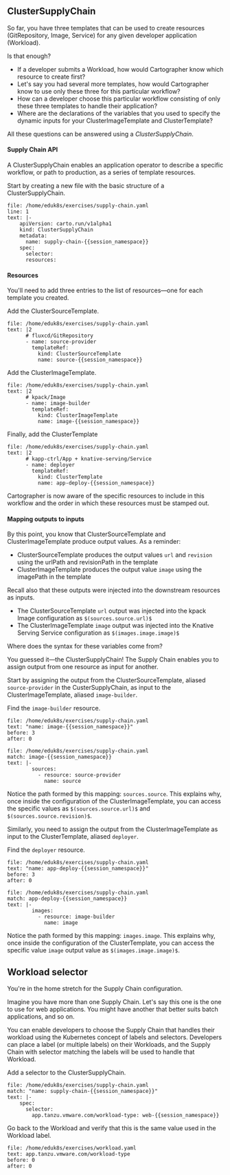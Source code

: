 ## ClusterSupplyChain

So far, you have three templates that can be used to create resources (GitRepository, Image, Service) for any given developer application (Workload).

Is that enough?

- If a developer submits a Workload, how would Cartographer know which resource to create first?
- Let's say you had several more templates, how would Cartographer know to use only these three for this particular workflow?
- How can a developer choose this particular workflow consisting of only these three templates to handle their application?
- Where are the declarations of the variables that you used to specify the dynamic inputs for your ClusterImageTemplate and ClusterTemplate?

All these questions can be answered using a _ClusterSupplyChain_.

#### Supply Chain API

A ClusterSupplyChain enables an application operator to describe a specific workflow, or path to production, as a series of template resources.

Start by creating a new file with the basic structure of a ClusterSupplyChain.

```editor:insert-lines-before-line
file: /home/eduk8s/exercises/supply-chain.yaml
line: 1
text: |-
    apiVersion: carto.run/v1alpha1
    kind: ClusterSupplyChain
    metadata:
      name: supply-chain-{{session_namespace}}
    spec:
      selector:
      resources:
```

#### Resources

You'll need to add three entries to the list of resources—one for each template you created.

Add the ClusterSourceTemplate.

```editor:append-lines-to-file
file: /home/eduk8s/exercises/supply-chain.yaml
text: |2
      # fluxcd/GitRepository
      - name: source-provider
        templateRef:
          kind: ClusterSourceTemplate
          name: source-{{session_namespace}}
```

Add the ClusterImageTemplate.

```editor:append-lines-to-file
file: /home/eduk8s/exercises/supply-chain.yaml
text: |2
      # kpack/Image
      - name: image-builder
        templateRef:
          kind: ClusterImageTemplate
          name: image-{{session_namespace}}
```

Finally, add the ClusterTemplate

```editor:append-lines-to-file
file: /home/eduk8s/exercises/supply-chain.yaml
text: |2
      # kapp-ctrl/App + knative-serving/Service
      - name: deployer
        templateRef:
          kind: ClusterTemplate
          name: app-deploy-{{session_namespace}}
```

Cartographer is now aware of the specific resources to include in this workflow and the order in which these resources must be stamped out.

#### Mapping outputs to inputs

By this point, you know that ClusterSourceTemplate and ClusterImageTemplate produce output values.
As a reminder:
- ClusterSourceTemplate produces the output values `url` and `revision` using the urlPath and revisionPath in the template
- ClusterImageTemplate produces the output value `image` using the imagePath in the template

Recall also that these outputs were injected into the downstream resources as inputs.
- The ClusterSourceTemplate `url` output was injected into the kpack Image configuration as `$(sources.source.url)$`
- The ClusterImageTemplate `image` output was injected into the Knative Serving Service configuration as `$(images.image.image)$`

Where does the syntax for these variables come from?

You guessed it—the ClusterSupplyChain!
The Supply Chain enables you to assign output from one resource as input for another.

Start by assigning the output from the ClusterSourceTemplate, aliased `source-provider` in the CusterSupplyChain, as input to the ClusterImageTemplate, aliased `image-builder`.

Find the `image-builder` resource.
```editor:select-matching-text
file: /home/eduk8s/exercises/supply-chain.yaml
text: "name: image-{{session_namespace}}"
before: 3
after: 0
```

```editor:append-lines-after-match
file: /home/eduk8s/exercises/supply-chain.yaml
match: image-{{session_namespace}}
text: |-
        sources:
          - resource: source-provider
            name: source
```

Notice the path formed by this mapping: `sources.source`.
This explains why, once inside the configuration of the ClusterImageTemplate, you can access the specific values as `$(sources.source.url)$` and `$(sources.source.revision)$`.

Similarly, you need to assign the output from the ClusterImageTemplate as input to the ClusterTemplate, aliased `deployer`.

Find the `deployer` resource.
```editor:select-matching-text
file: /home/eduk8s/exercises/supply-chain.yaml
text: "name: app-deploy-{{session_namespace}}"
before: 3
after: 0
```

```editor:append-lines-after-match
file: /home/eduk8s/exercises/supply-chain.yaml
match: app-deploy-{{session_namespace}}
text: |-
        images:
          - resource: image-builder
            name: image
```

Notice the path formed by this mapping: `images.image`.
This explains why, once inside the configuration of the ClusterTemplate, you can access the specific value `image` output value as `$(images.image.image)$`.

## Workload selector

You're in the home stretch for the Supply Chain configuration.

Imagine you have more than one Supply Chain.
Let's say this one is the one to use for web applications.
You might have another that better suits batch applications, and so on.

You can enable developers to choose the Supply Chain that handles their workload using the Kubernetes concept of labels and selectors.
Developers can place a label (or multiple labels) on their Workloads, and the Supply Chain with selector matching the labels will be used to handle that Workload.

Add a selector to the ClusterSupplyChain.
```editor:append-lines-after-match
file: /home/eduk8s/exercises/supply-chain.yaml
match: "name: supply-chain-{{session_namespace}}"
text: |-
    spec:
      selector:
        app.tanzu.vmware.com/workload-type: web-{{session_namespace}}
```

Go back to the Workload and verify that this is the same value used in the Workload label.
```editor:select-matching-text
file: /home/eduk8s/exercises/workload.yaml
text: app.tanzu.vmware.com/workload-type
before: 0
after: 0
```
